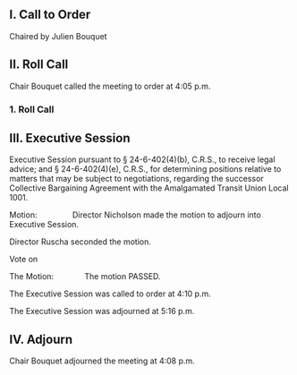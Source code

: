 ## I. Call to Order

Chaired by Julien Bouquet

## II. Roll Call

Chair Bouquet called the meeting to order at 4:05 p.m.

### 1. Roll Call

## III. Executive Session

Executive Session pursuant to § 24-6-402(4)(b), C.R.S., to receive legal advice; and § 24-6-402(4)(e), C.R.S., for determining positions relative to matters that may be subject to negotiations, regarding the successor Collective Bargaining Agreement with the Amalgamated Transit Union Local 1001.

Motion:                Director Nicholson made the motion to adjourn into Executive Session.

Director Ruscha seconded the motion.

Vote on

The Motion:              The motion PASSED.

The Executive Session was called to order at 4:10 p.m.

The Executive Session was adjourned at 5:16 p.m.

## IV. Adjourn

Chair Bouquet adjourned the meeting at 4:08 p.m.
